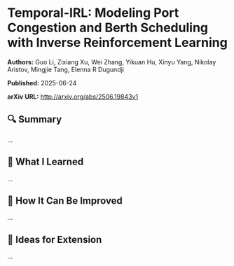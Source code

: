# Temporal-IRL: Modeling Port Congestion and Berth Scheduling with Inverse Reinforcement Learning
**Authors:** Guo Li, Zixiang Xu, Wei Zhang, Yikuan Hu, Xinyu Yang, Nikolay Aristov, Mingjie Tang, Elenna R Dugundji

**Published:** 2025-06-24

**arXiv URL:** http://arxiv.org/abs/2506.19843v1

## 🔍 Summary

...

## 🧠 What I Learned

...

## 🔬 How It Can Be Improved

...

## 🧪 Ideas for Extension

...
